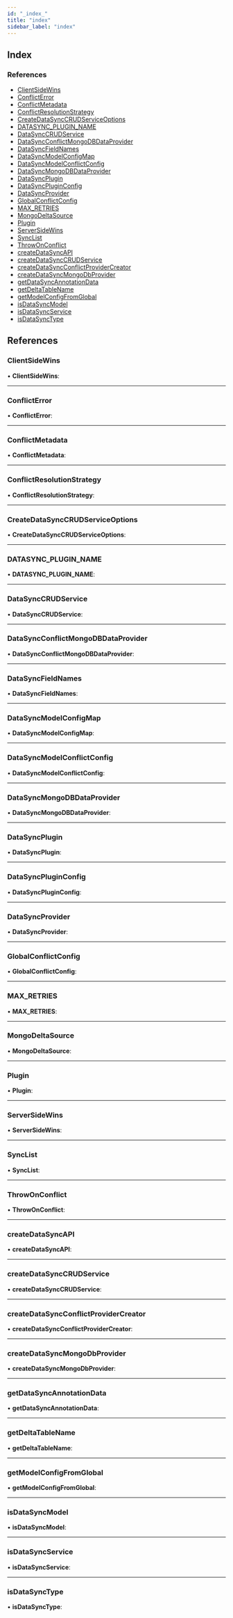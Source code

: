 ```yaml
---
id: "_index_"
title: "index"
sidebar_label: "index"
---
```


## Index

### References

* [ClientSideWins](_index_.md#clientsidewins)
* [ConflictError](_index_.md#conflicterror)
* [ConflictMetadata](_index_.md#conflictmetadata)
* [ConflictResolutionStrategy](_index_.md#conflictresolutionstrategy)
* [CreateDataSyncCRUDServiceOptions](_index_.md#createdatasynccrudserviceoptions)
* [DATASYNC_PLUGIN_NAME](_index_.md#datasync_plugin_name)
* [DataSyncCRUDService](_index_.md#datasynccrudservice)
* [DataSyncConflictMongoDBDataProvider](_index_.md#datasyncconflictmongodbdataprovider)
* [DataSyncFieldNames](_index_.md#datasyncfieldnames)
* [DataSyncModelConfigMap](_index_.md#datasyncmodelconfigmap)
* [DataSyncModelConflictConfig](_index_.md#datasyncmodelconflictconfig)
* [DataSyncMongoDBDataProvider](_index_.md#datasyncmongodbdataprovider)
* [DataSyncPlugin](_index_.md#datasyncplugin)
* [DataSyncPluginConfig](_index_.md#datasyncpluginconfig)
* [DataSyncProvider](_index_.md#datasyncprovider)
* [GlobalConflictConfig](_index_.md#globalconflictconfig)
* [MAX_RETRIES](_index_.md#max_retries)
* [MongoDeltaSource](_index_.md#mongodeltasource)
* [Plugin](_index_.md#plugin)
* [ServerSideWins](_index_.md#serversidewins)
* [SyncList](_index_.md#synclist)
* [ThrowOnConflict](_index_.md#throwonconflict)
* [createDataSyncAPI](_index_.md#createdatasyncapi)
* [createDataSyncCRUDService](_index_.md#createdatasynccrudservice)
* [createDataSyncConflictProviderCreator](_index_.md#createdatasyncconflictprovidercreator)
* [createDataSyncMongoDbProvider](_index_.md#createdatasyncmongodbprovider)
* [getDataSyncAnnotationData](_index_.md#getdatasyncannotationdata)
* [getDeltaTableName](_index_.md#getdeltatablename)
* [getModelConfigFromGlobal](_index_.md#getmodelconfigfromglobal)
* [isDataSyncModel](_index_.md#isdatasyncmodel)
* [isDataSyncService](_index_.md#isdatasyncservice)
* [isDataSyncType](_index_.md#isdatasynctype)

## References

###  ClientSideWins

• **ClientSideWins**:

___

###  ConflictError

• **ConflictError**:

___

###  ConflictMetadata

• **ConflictMetadata**:

___

###  ConflictResolutionStrategy

• **ConflictResolutionStrategy**:

___

###  CreateDataSyncCRUDServiceOptions

• **CreateDataSyncCRUDServiceOptions**:

___

###  DATASYNC_PLUGIN_NAME

• **DATASYNC_PLUGIN_NAME**:

___

###  DataSyncCRUDService

• **DataSyncCRUDService**:

___

###  DataSyncConflictMongoDBDataProvider

• **DataSyncConflictMongoDBDataProvider**:

___

###  DataSyncFieldNames

• **DataSyncFieldNames**:

___

###  DataSyncModelConfigMap

• **DataSyncModelConfigMap**:

___

###  DataSyncModelConflictConfig

• **DataSyncModelConflictConfig**:

___

###  DataSyncMongoDBDataProvider

• **DataSyncMongoDBDataProvider**:

___

###  DataSyncPlugin

• **DataSyncPlugin**:

___

###  DataSyncPluginConfig

• **DataSyncPluginConfig**:

___

###  DataSyncProvider

• **DataSyncProvider**:

___

###  GlobalConflictConfig

• **GlobalConflictConfig**:

___

###  MAX_RETRIES

• **MAX_RETRIES**:

___

###  MongoDeltaSource

• **MongoDeltaSource**:

___

###  Plugin

• **Plugin**:

___

###  ServerSideWins

• **ServerSideWins**:

___

###  SyncList

• **SyncList**:

___

###  ThrowOnConflict

• **ThrowOnConflict**:

___

###  createDataSyncAPI

• **createDataSyncAPI**:

___

###  createDataSyncCRUDService

• **createDataSyncCRUDService**:

___

###  createDataSyncConflictProviderCreator

• **createDataSyncConflictProviderCreator**:

___

###  createDataSyncMongoDbProvider

• **createDataSyncMongoDbProvider**:

___

###  getDataSyncAnnotationData

• **getDataSyncAnnotationData**:

___

###  getDeltaTableName

• **getDeltaTableName**:

___

###  getModelConfigFromGlobal

• **getModelConfigFromGlobal**:

___

###  isDataSyncModel

• **isDataSyncModel**:

___

###  isDataSyncService

• **isDataSyncService**:

___

###  isDataSyncType

• **isDataSyncType**:
